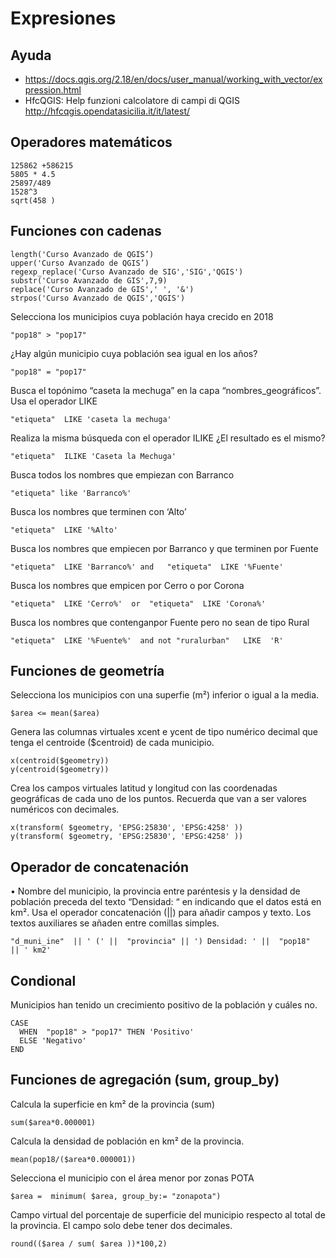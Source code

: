 # Expresiones

## Ayuda

- https://docs.qgis.org/2.18/en/docs/user_manual/working_with_vector/expression.html 
- HfcQGIS: Help funzioni calcolatore di campi di QGIS http://hfcqgis.opendatasicilia.it/it/latest/ 

## Operadores matemáticos
```
125862 +586215
5805 * 4.5
25897/489
1528^3 
sqrt(458 )
```

## Funciones con cadenas
```
length('Curso Avanzado de QGIS’)
upper('Curso Avanzado de QGIS’)
regexp_replace('Curso Avanzado de SIG','SIG','QGIS')
substr('Curso Avanzado de GIS',7,9)
replace('Curso Avanzado de GIS',' ', '&')
strpos('Curso Avanzado de QGIS','QGIS')
```

Selecciona los municipios cuya población haya crecido en 2018
```
"pop18" > "pop17"
```

¿Hay algún municipio cuya población sea igual en los años?
```
"pop18" = "pop17"
```

Busca el topónimo “caseta la mechuga” en la capa “nombres_geográficos”. Usa el operador LIKE
```
"etiqueta"  LIKE 'caseta la mechuga'
```

Realiza la misma búsqueda con el operador ILIKE ¿El resultado es el mismo?
```
"etiqueta"  ILIKE 'Caseta la Mechuga'
```

Busca todos los nombres que empiezan con Barranco
```
"etiqueta" like 'Barranco%'
```

Busca los nombres que terminen con ‘Alto’
```
"etiqueta"  LIKE '%Alto'
```

Busca los nombres que empiecen por Barranco y que terminen por Fuente
```
"etiqueta"  LIKE 'Barranco%' and   "etiqueta"  LIKE '%Fuente' 
```

Busca los nombres que empicen por Cerro o por Corona
```
"etiqueta"  LIKE 'Cerro%'  or  "etiqueta"  LIKE 'Corona%'
```

Busca los nombres que contenganpor Fuente pero no sean de tipo Rural
```
"etiqueta"  LIKE '%Fuente%'  and not "ruralurban"   LIKE  'R' 
```

## Funciones de geometría

Selecciona los municipios con una superfie (m²) inferior o igual a la media.
```
$area <= mean($area)
```

Genera las columnas virtuales xcent e ycent  de tipo numérico decimal que tenga el centroide ($centroid) de cada municipio.
```
x(centroid($geometry))
y(centroid($geometry))
```
Crea los campos  virtuales latitud y longitud con las coordenadas geográficas de cada uno de los puntos. Recuerda que van a ser valores numéricos con decimales.
```
x(transform( $geometry, 'EPSG:25830', 'EPSG:4258' ))
y(transform( $geometry, 'EPSG:25830', 'EPSG:4258' ))
```

## Operador de concatenación

• Nombre del municipio, la provincia entre paréntesis y la densidad de población preceda del texto “Densidad: “ en indicando que el datos está en km². Usa el operador concatenación (||)  para añadir campos y texto. Los textos auxiliares se añaden entre comillas simples.
 ```
 "d_muni_ine"  || ' (' ||  "provincia" || ') Densidad: ' ||  "pop18"   || ' km2'
 ```

## Condional

Municipios han tenido un crecimiento positivo de  la población y cuáles no.
```
CASE 
  WHEN  "pop18" > "pop17" THEN 'Positivo'
  ELSE 'Negativo'
END
```
## Funciones de agregación (sum, group_by)
Calcula la superficie en km²  de la provincia (sum)
```
sum($area*0.000001)
```
Calcula la densidad de población en km²  de la provincia.
```
mean(pop18/($area*0.000001))
```

Selecciona el municipio con el área menor por zonas POTA
```
$area =  minimum( $area, group_by:= "zonapota")
```

Campo  virtual del porcentaje de superficie del municipio respecto al total de la provincia. El campo solo debe tener dos decimales.
```
round(($area / sum( $area ))*100,2)
```
